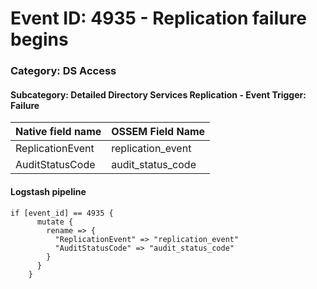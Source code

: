# Event ID: 4935 - Replication failure begins
### Category: DS Access
#### Subcategory: Detailed Directory Services Replication - Event Trigger: Failure

|Native field name            |OSSEM Field Name                   |
|:----------------------------|:----------------------------------|
| ReplicationEvent            | replication_event                 |
| AuditStatusCode             | audit_status_code                 |


#### Logstash pipeline

```
if [event_id] == 4935 {
      mutate {
        rename => {
          "ReplicationEvent" => "replication_event"
          "AuditStatusCode" => "audit_status_code"
        }
      }
    }
```